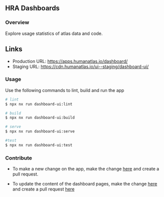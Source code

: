 ## HRA Dashboards

### Overview

Explore usage statistics of atlas data and code.

## Links

- Production URL: https://apps.humanatlas.io/dashboard/
- Staging URL: https://cdn.humanatlas.io/ui--staging/dashboard-ui/

### Usage

Use the following commands to lint, build and run the app

```sh
# lint
$ npx nx run dashboard-ui:lint

# build
$ npx nx run dashboard-ui:build

# serve
$ npx nx run dashboard-ui:serve

#test
$ npx nx run dashboard-ui:test
```

### Contribute

- To make a new change on the app, make the change [here](https://github.com/hubmapconsortium/hra-ui/tree/main/apps/dashboard-ui) and create a pull request.

- To update the content of the dashboard pages, make the change [here](https://github.com/x-atlas-consortia/hra-dashboard-data/tree/main/data/dashboards) and create a pull request [here](https://github.com/x-atlas-consortia/hra-dashboard-data)
